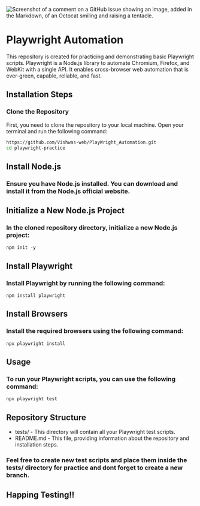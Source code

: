 ![Screenshot of a comment on a GitHub issue showing an image, added in the Markdown, of an Octocat smiling and raising a tentacle.](https://media.licdn.com/dms/image/C4E12AQF_CGTDfxkrpw/article-cover_image-shrink_423_752/0/1641275008966?e=1727913600&v=beta&t=NuAnZcUyO6mIVxZtNzsccUirpH4C2Aur1tGofrZnc48)
# Playwright Automation

This repository is created for practicing and demonstrating basic Playwright scripts. Playwright is a Node.js library to automate Chromium, Firefox, and WebKit with a single API. It enables cross-browser web automation that is ever-green, capable, reliable, and fast.

## Installation Steps

### Clone the Repository

First, you need to clone the repository to your local machine. Open your terminal and run the following command:

```sh
https://github.com/Vishwas-web/PlayWright_Automation.git
cd playwright-practice
```
## Install Node.js
### Ensure you have Node.js installed. You can download and install it from the Node.js official website.

## Initialize a New Node.js Project
### In the cloned repository directory, initialize a new Node.js project:

```
npm init -y
```
## Install Playwright
### Install Playwright by running the following command:
```
npm install playwright
```
## Install Browsers
### Install the required browsers using the following command:
```
npx playwright install
```
## Usage
### To run your Playwright scripts, you can use the following command:
```
npx playwright test
```
## Repository Structure
- tests/ - This directory will contain all your Playwright test scripts.
- README.md - This file, providing information about the repository and installation steps.
### Feel free to create new test scripts and place them inside the tests/ directory for practice and dont forget to create a new branch.

## Happing Testing!!
